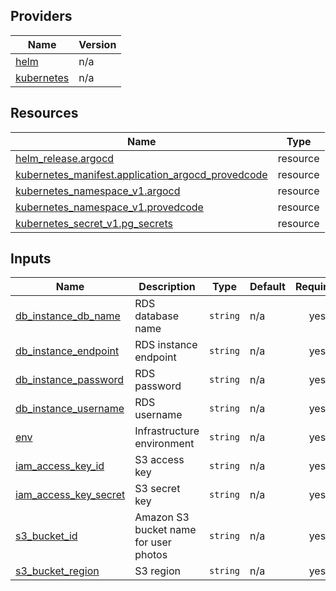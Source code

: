<!-- BEGIN_TF_DOCS -->


## Providers

| Name | Version |
|------|---------|
| <a name="provider_helm"></a> [helm](#provider\_helm) | n/a |
| <a name="provider_kubernetes"></a> [kubernetes](#provider\_kubernetes) | n/a |

## Resources

| Name | Type |
|------|------|
| [helm_release.argocd](https://registry.terraform.io/providers/hashicorp/helm/latest/docs/resources/release) | resource |
| [kubernetes_manifest.application_argocd_provedcode](https://registry.terraform.io/providers/hashicorp/kubernetes/latest/docs/resources/manifest) | resource |
| [kubernetes_namespace_v1.argocd](https://registry.terraform.io/providers/hashicorp/kubernetes/latest/docs/resources/namespace_v1) | resource |
| [kubernetes_namespace_v1.provedcode](https://registry.terraform.io/providers/hashicorp/kubernetes/latest/docs/resources/namespace_v1) | resource |
| [kubernetes_secret_v1.pg_secrets](https://registry.terraform.io/providers/hashicorp/kubernetes/latest/docs/resources/secret_v1) | resource |

## Inputs

| Name | Description | Type | Default | Required |
|------|-------------|------|---------|:--------:|
| <a name="input_db_instance_db_name"></a> [db\_instance\_db\_name](#input\_db\_instance\_db\_name) | RDS database name | `string` | n/a | yes |
| <a name="input_db_instance_endpoint"></a> [db\_instance\_endpoint](#input\_db\_instance\_endpoint) | RDS instance endpoint | `string` | n/a | yes |
| <a name="input_db_instance_password"></a> [db\_instance\_password](#input\_db\_instance\_password) | RDS password | `string` | n/a | yes |
| <a name="input_db_instance_username"></a> [db\_instance\_username](#input\_db\_instance\_username) | RDS username | `string` | n/a | yes |
| <a name="input_env"></a> [env](#input\_env) | Infrastructure environment | `string` | n/a | yes |
| <a name="input_iam_access_key_id"></a> [iam\_access\_key\_id](#input\_iam\_access\_key\_id) | S3 access key | `string` | n/a | yes |
| <a name="input_iam_access_key_secret"></a> [iam\_access\_key\_secret](#input\_iam\_access\_key\_secret) | S3 secret key | `string` | n/a | yes |
| <a name="input_s3_bucket_id"></a> [s3\_bucket\_id](#input\_s3\_bucket\_id) | Amazon S3 bucket name for user photos | `string` | n/a | yes |
| <a name="input_s3_bucket_region"></a> [s3\_bucket\_region](#input\_s3\_bucket\_region) | S3 region | `string` | n/a | yes |
<!-- END_TF_DOCS -->